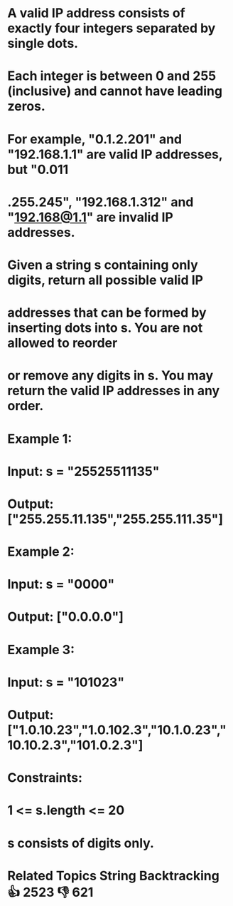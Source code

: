 # A valid IP address consists of exactly four integers separated by single dots.
#  Each integer is between 0 and 255 (inclusive) and cannot have leading zeros. 
# 
#  
#  For example, "0.1.2.201" and "192.168.1.1" are valid IP addresses, but "0.011
# .255.245", "192.168.1.312" and "192.168@1.1" are invalid IP addresses. 
#  
# 
#  Given a string s containing only digits, return all possible valid IP 
# addresses that can be formed by inserting dots into s. You are not allowed to reorder 
# or remove any digits in s. You may return the valid IP addresses in any order. 
# 
#  
#  Example 1: 
# 
#  
# Input: s = "25525511135"
# Output: ["255.255.11.135","255.255.111.35"]
#  
# 
#  Example 2: 
# 
#  
# Input: s = "0000"
# Output: ["0.0.0.0"]
#  
# 
#  Example 3: 
# 
#  
# Input: s = "101023"
# Output: ["1.0.10.23","1.0.102.3","10.1.0.23","10.10.2.3","101.0.2.3"]
#  
# 
#  
#  Constraints: 
# 
#  
#  1 <= s.length <= 20 
#  s consists of digits only. 
#  
#  Related Topics String Backtracking 👍 2523 👎 621
